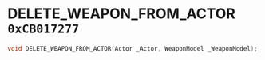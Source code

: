 # DELETE_WEAPON_FROM_ACTOR `0xCB017277`

```cpp
void DELETE_WEAPON_FROM_ACTOR(Actor _Actor, WeaponModel _WeaponModel);
```